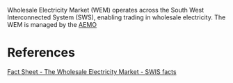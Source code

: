 Wholesale Electricity Market (WEM) operates across the South West Interconnected System (SWS), enabling trading in wholesale electricity. The WEM is managed by the [AEMO](AEMO.md)

# References
[Fact Sheet - The Wholesale Electricity Market - SWIS facts](inbox/Fact%20Sheet%20-%20The%20Wholesale%20Electricity%20Market%20-%20SWIS%20facts.md)

